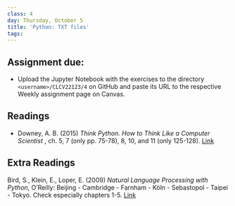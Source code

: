 ```yaml
---
class: 4
day: Thursday, October 5
title: 'Python: TXT files'
tags: 
---
```


## Assignment due: 
- Upload the Jupyter Notebook with the exercises to the directory `<username>/CLCV22123/4` on GitHub and paste its URL to the respective Weekly assignment page on Canvas.


## Readings 
- Downey, A. B. (2015) _Think Python. How to Think Like a Computer Scientist_ , ch. 5, 7 (only pp. 75-78), 8, 10, and 11 (only 125-128). [Link](https://www.greenteapress.com/thinkpython/thinkpython.html)


## Extra Readings
Bird, S., Klein, E., Loper, E. (2009) _Natural Language Processing with Python_, O’Reilly: Beijing - Cambridge - Farnham - Köln - Sebastopol - Taipei - Tokyo. Check especially chapters 1-5. [Link](https://www.nltk.org/book/)
